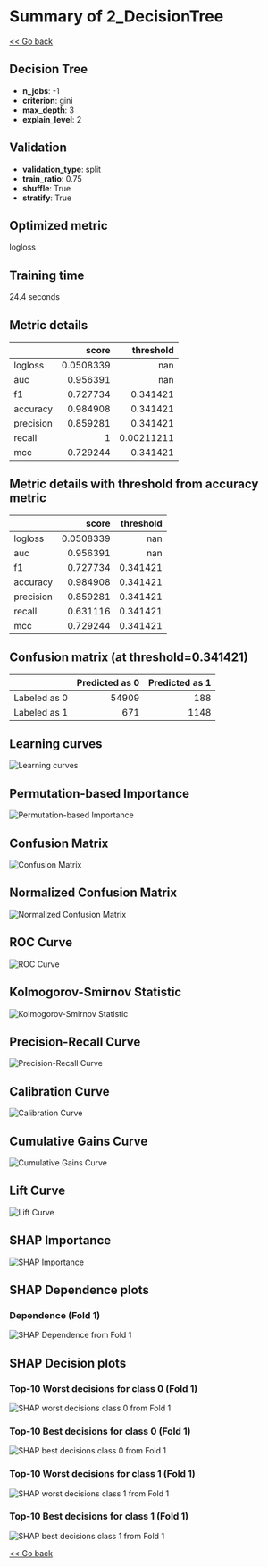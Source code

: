 # Summary of 2_DecisionTree

[<< Go back](../README.md)


## Decision Tree
- **n_jobs**: -1
- **criterion**: gini
- **max_depth**: 3
- **explain_level**: 2

## Validation
 - **validation_type**: split
 - **train_ratio**: 0.75
 - **shuffle**: True
 - **stratify**: True

## Optimized metric
logloss

## Training time

24.4 seconds

## Metric details
|           |     score |    threshold |
|:----------|----------:|-------------:|
| logloss   | 0.0508339 | nan          |
| auc       | 0.956391  | nan          |
| f1        | 0.727734  |   0.341421   |
| accuracy  | 0.984908  |   0.341421   |
| precision | 0.859281  |   0.341421   |
| recall    | 1         |   0.00211211 |
| mcc       | 0.729244  |   0.341421   |


## Metric details with threshold from accuracy metric
|           |     score |   threshold |
|:----------|----------:|------------:|
| logloss   | 0.0508339 |  nan        |
| auc       | 0.956391  |  nan        |
| f1        | 0.727734  |    0.341421 |
| accuracy  | 0.984908  |    0.341421 |
| precision | 0.859281  |    0.341421 |
| recall    | 0.631116  |    0.341421 |
| mcc       | 0.729244  |    0.341421 |


## Confusion matrix (at threshold=0.341421)
|              |   Predicted as 0 |   Predicted as 1 |
|:-------------|-----------------:|-----------------:|
| Labeled as 0 |            54909 |              188 |
| Labeled as 1 |              671 |             1148 |

## Learning curves
![Learning curves](learning_curves.png)

## Permutation-based Importance
![Permutation-based Importance](permutation_importance.png)
## Confusion Matrix

![Confusion Matrix](confusion_matrix.png)


## Normalized Confusion Matrix

![Normalized Confusion Matrix](confusion_matrix_normalized.png)


## ROC Curve

![ROC Curve](roc_curve.png)


## Kolmogorov-Smirnov Statistic

![Kolmogorov-Smirnov Statistic](ks_statistic.png)


## Precision-Recall Curve

![Precision-Recall Curve](precision_recall_curve.png)


## Calibration Curve

![Calibration Curve](calibration_curve_curve.png)


## Cumulative Gains Curve

![Cumulative Gains Curve](cumulative_gains_curve.png)


## Lift Curve

![Lift Curve](lift_curve.png)



## SHAP Importance
![SHAP Importance](shap_importance.png)

## SHAP Dependence plots

### Dependence (Fold 1)
![SHAP Dependence from Fold 1](learner_fold_0_shap_dependence.png)

## SHAP Decision plots

### Top-10 Worst decisions for class 0 (Fold 1)
![SHAP worst decisions class 0 from Fold 1](learner_fold_0_shap_class_0_worst_decisions.png)
### Top-10 Best decisions for class 0 (Fold 1)
![SHAP best decisions class 0 from Fold 1](learner_fold_0_shap_class_0_best_decisions.png)
### Top-10 Worst decisions for class 1 (Fold 1)
![SHAP worst decisions class 1 from Fold 1](learner_fold_0_shap_class_1_worst_decisions.png)
### Top-10 Best decisions for class 1 (Fold 1)
![SHAP best decisions class 1 from Fold 1](learner_fold_0_shap_class_1_best_decisions.png)

[<< Go back](../README.md)
